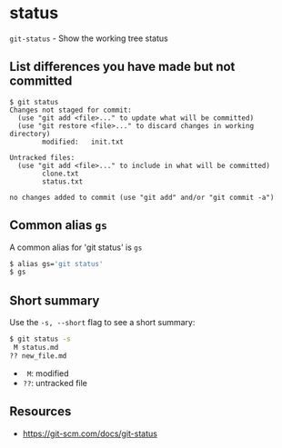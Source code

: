 # status

`git-status` - Show the working tree status

## List differences you have made but not committed
```
$ git status
Changes not staged for commit:
  (use "git add <file>..." to update what will be committed)
  (use "git restore <file>..." to discard changes in working directory)
        modified:   init.txt

Untracked files:
  (use "git add <file>..." to include in what will be committed)
        clone.txt
        status.txt

no changes added to commit (use "git add" and/or "git commit -a")
```

## Common alias `gs`
A common alias for 'git status' is `gs`

```bash
$ alias gs='git status'
$ gs
```

## Short summary
Use the `-s, --short` flag to see a short summary:

```bash
$ git status -s
 M status.md
?? new_file.md
```

- ` M`: modified
- `??`: untracked file

## Resources
- https://git-scm.com/docs/git-status
